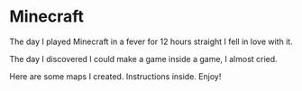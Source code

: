 # Minecraft

The day I played Minecraft in a fever for 12 hours straight I fell in love with it.

The day I discovered I could make a game inside a game, I almost cried.

Here are some maps I created. Instructions inside. Enjoy!
